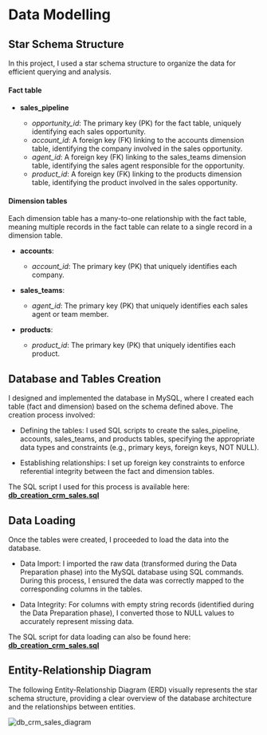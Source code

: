 # Data Modelling

## Star Schema Structure

In this project, I used a star schema structure to organize the data for efficient querying and analysis.

#### Fact table

* **sales_pipeline**
  
  * *opportunity_id*: The primary key (PK) for the fact table, uniquely identifying each sales opportunity.
  * *account_id*: A foreign key (FK) linking to the accounts dimension table, identifying the company involved in the sales opportunity.
  * *agent_id*: A foreign key (FK) linking to the sales_teams dimension table, identifying the sales agent responsible for the opportunity.
  * *product_id*: A foreign key (FK) linking to the products dimension table, identifying the product involved in the sales opportunity.
      
#### Dimension tables

Each dimension table has a many-to-one relationship with the fact table, meaning multiple records in the fact table can relate to a single record in a dimension table.

* **accounts**:

  * *account_id*: The primary key (PK) that uniquely identifies each company.

* **sales_teams**:

  * *agent_id*: The primary key (PK) that uniquely identifies each sales agent or team member.

* **products**:

  * *product_id*: The primary key (PK) that uniquely identifies each product.

## Database and Tables Creation

I designed and implemented the database in MySQL, where I created each table (fact and dimension) based on the schema defined above. The creation process involved:

* Defining the tables: I used SQL scripts to create the sales_pipeline, accounts, sales_teams, and products tables, specifying the appropriate data types and constraints (e.g., primary keys, foreign keys, NOT NULL).

* Establishing relationships: I set up foreign key constraints to enforce referential integrity between the fact and dimension tables.

The SQL script I used for this process is available here: [**db_creation_crm_sales.sql**](https://github.com/natalyamn/CRM_Sales_Opportunities_project/blob/main/2.%20Data%20Modelling/db_creation_crm_sales.sql)

## Data Loading 

Once the tables were created, I proceeded to load the data into the database.

* Data Import: I imported the raw data (transformed during the Data Preparation phase) into the MySQL database using SQL commands. During this process, I ensured the data was correctly mapped to the corresponding columns in the tables.

* Data Integrity: For columns with empty string records (identified during the Data Preparation phase), I converted those to NULL values to accurately represent missing data.

The SQL script for data loading can also be found here: [**db_creation_crm_sales.sql**](https://github.com/natalyamn/CRM_Sales_Opportunities_project/blob/main/2.%20Data%20Modelling/db_creation_crm_sales.sql)

## Entity-Relationship Diagram

The following Entity-Relationship Diagram (ERD) visually represents the star schema structure, providing a clear overview of the database architecture and the relationships between entities.

![db_crm_sales_diagram](https://github.com/user-attachments/assets/6e8e2d0b-350a-4952-a035-839b967d9247)
